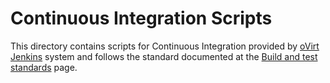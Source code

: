 Continuous Integration Scripts
==============================

This directory contains scripts for Continuous Integration provided by
[oVirt Jenkins](http://jenkins.ovirt.org/) system and follows the standard documented at the
[Build and test standards](https://ovirt-infra-docs.readthedocs.io/en/latest/CI/Build_and_test_standards)
page.
